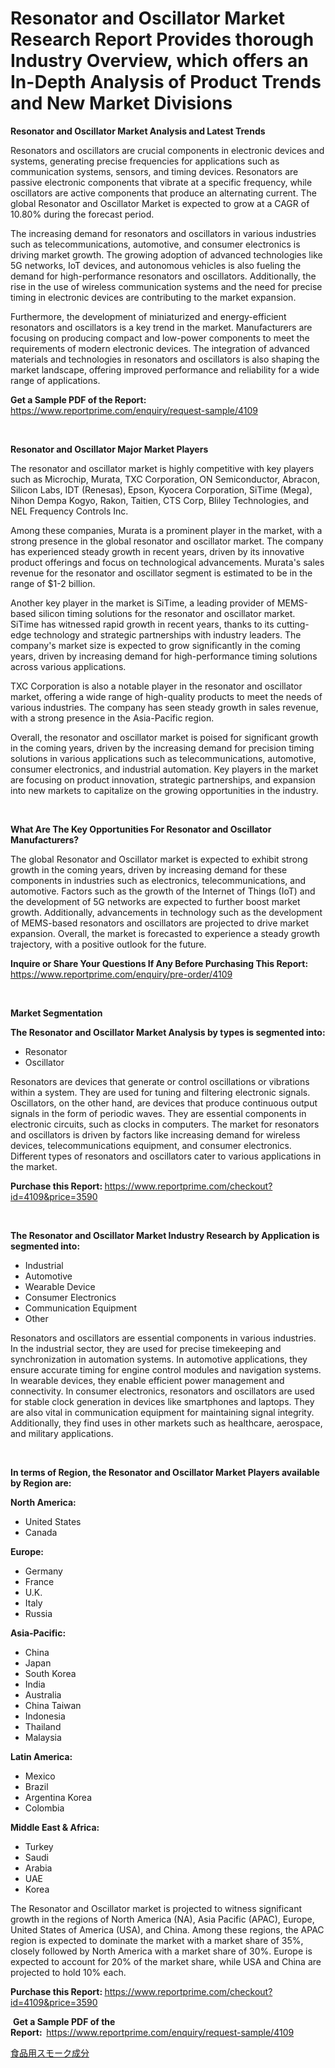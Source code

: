 <p><h1>Resonator and Oscillator Market Research Report Provides thorough Industry Overview, which offers an In-Depth Analysis of Product Trends and New Market Divisions</h1></p><p><strong>Resonator and Oscillator Market Analysis and Latest Trends</strong></p>
<p><p>Resonators and oscillators are crucial components in electronic devices and systems, generating precise frequencies for applications such as communication systems, sensors, and timing devices. Resonators are passive electronic components that vibrate at a specific frequency, while oscillators are active components that produce an alternating current. The global Resonator and Oscillator Market is expected to grow at a CAGR of 10.80% during the forecast period.</p><p>The increasing demand for resonators and oscillators in various industries such as telecommunications, automotive, and consumer electronics is driving market growth. The growing adoption of advanced technologies like 5G networks, IoT devices, and autonomous vehicles is also fueling the demand for high-performance resonators and oscillators. Additionally, the rise in the use of wireless communication systems and the need for precise timing in electronic devices are contributing to the market expansion.</p><p>Furthermore, the development of miniaturized and energy-efficient resonators and oscillators is a key trend in the market. Manufacturers are focusing on producing compact and low-power components to meet the requirements of modern electronic devices. The integration of advanced materials and technologies in resonators and oscillators is also shaping the market landscape, offering improved performance and reliability for a wide range of applications.</p></p>
<p><strong>Get a Sample PDF of the Report:&nbsp;</strong> <a href="https://www.reportprime.com/enquiry/request-sample/4109">https://www.reportprime.com/enquiry/request-sample/4109</a></p>
<p>&nbsp;</p>
<p><strong>Resonator and Oscillator Major Market Players</strong></p>
<p><p>The resonator and oscillator market is highly competitive with key players such as Microchip, Murata, TXC Corporation, ON Semiconductor, Abracon, Silicon Labs, IDT (Renesas), Epson, Kyocera Corporation, SiTime (Mega), Nihon Dempa Kogyo, Rakon, Taitien, CTS Corp, Bliley Technologies, and NEL Frequency Controls Inc. </p><p>Among these companies, Murata is a prominent player in the market, with a strong presence in the global resonator and oscillator market. The company has experienced steady growth in recent years, driven by its innovative product offerings and focus on technological advancements. Murata's sales revenue for the resonator and oscillator segment is estimated to be in the range of $1-2 billion.</p><p>Another key player in the market is SiTime, a leading provider of MEMS-based silicon timing solutions for the resonator and oscillator market. SiTime has witnessed rapid growth in recent years, thanks to its cutting-edge technology and strategic partnerships with industry leaders. The company's market size is expected to grow significantly in the coming years, driven by increasing demand for high-performance timing solutions across various applications.</p><p>TXC Corporation is also a notable player in the resonator and oscillator market, offering a wide range of high-quality products to meet the needs of various industries. The company has seen steady growth in sales revenue, with a strong presence in the Asia-Pacific region.</p><p>Overall, the resonator and oscillator market is poised for significant growth in the coming years, driven by the increasing demand for precision timing solutions in various applications such as telecommunications, automotive, consumer electronics, and industrial automation. Key players in the market are focusing on product innovation, strategic partnerships, and expansion into new markets to capitalize on the growing opportunities in the industry.</p></p>
<p>&nbsp;</p>
<p><strong>What Are The Key Opportunities For Resonator and Oscillator Manufacturers?</strong></p>
<p><p>The global Resonator and Oscillator market is expected to exhibit strong growth in the coming years, driven by increasing demand for these components in industries such as electronics, telecommunications, and automotive. Factors such as the growth of the Internet of Things (IoT) and the development of 5G networks are expected to further boost market growth. Additionally, advancements in technology such as the development of MEMS-based resonators and oscillators are projected to drive market expansion. Overall, the market is forecasted to experience a steady growth trajectory, with a positive outlook for the future.</p></p>
<p><strong>Inquire or Share Your Questions If Any Before Purchasing This Report:</strong> <a href="https://www.reportprime.com/enquiry/pre-order/4109">https://www.reportprime.com/enquiry/pre-order/4109</a></p>
<p>&nbsp;</p>
<p><strong>Market Segmentation</strong></p>
<p><strong>The Resonator and Oscillator Market Analysis by types is segmented into:</strong></p>
<p><ul><li>Resonator</li><li>Oscillator</li></ul></p>
<p><p>Resonators are devices that generate or control oscillations or vibrations within a system. They are used for tuning and filtering electronic signals. Oscillators, on the other hand, are devices that produce continuous output signals in the form of periodic waves. They are essential components in electronic circuits, such as clocks in computers. The market for resonators and oscillators is driven by factors like increasing demand for wireless devices, telecommunications equipment, and consumer electronics. Different types of resonators and oscillators cater to various applications in the market.</p></p>
<p><strong>Purchase this Report:&nbsp;</strong><a href="https://www.reportprime.com/checkout?id=4109&price=3590">https://www.reportprime.com/checkout?id=4109&price=3590</a></p>
<p>&nbsp;</p>
<p><strong>The Resonator and Oscillator Market Industry Research by Application is segmented into:</strong></p>
<p><ul><li>Industrial</li><li>Automotive</li><li>Wearable Device</li><li>Consumer Electronics</li><li>Communication Equipment</li><li>Other</li></ul></p>
<p><p>Resonators and oscillators are essential components in various industries. In the industrial sector, they are used for precise timekeeping and synchronization in automation systems. In automotive applications, they ensure accurate timing for engine control modules and navigation systems. In wearable devices, they enable efficient power management and connectivity. In consumer electronics, resonators and oscillators are used for stable clock generation in devices like smartphones and laptops. They are also vital in communication equipment for maintaining signal integrity. Additionally, they find uses in other markets such as healthcare, aerospace, and military applications.</p></p>
<p>&nbsp;</p>
<p><strong>In terms of Region, the Resonator and Oscillator Market Players available by Region are:</strong></p>
<p>
    <p> <strong> North America: </strong>
        <ul>
            <li>United States</li>
            <li>Canada</li>
        </ul>
        </p> 
    <p> <strong> Europe: </strong>
        <ul>
            <li>Germany</li>
            <li>France</li>
            <li>U.K.</li>
            <li>Italy</li>
            <li>Russia</li>
        </ul>
        </p> 
    <p> <strong> Asia-Pacific: </strong>
        <ul>
            <li>China</li>
            <li>Japan</li>
            <li>South Korea</li>
            <li>India</li>
            <li>Australia</li>
            <li>China Taiwan</li>
            <li>Indonesia</li>
            <li>Thailand</li>
            <li>Malaysia</li>
        </ul>
        </p> 
    <p> <strong> Latin America: </strong>
        <ul>
            <li>Mexico</li>
            <li>Brazil</li>
            <li>Argentina Korea</li>
            <li>Colombia</li>
        </ul>
        </p> 
    <p> <strong> Middle East & Africa: </strong>
        <ul>
            <li>Turkey</li>
            <li>Saudi</li>
            <li>Arabia</li>
            <li>UAE</li>
            <li>Korea</li>
        </ul>
    </p>
    </p>
<p><p>The Resonator and Oscillator market is projected to witness significant growth in the regions of North America (NA), Asia Pacific (APAC), Europe, United States of America (USA), and China. Among these regions, the APAC region is expected to dominate the market with a market share of 35%, closely followed by North America with a market share of 30%. Europe is expected to account for 20% of the market share, while USA and China are projected to hold 10% each.</p></p>
<p><strong>Purchase this Report: </strong><a href="https://www.reportprime.com/checkout?id=4109&price=3590">https://www.reportprime.com/checkout?id=4109&price=3590</a></p>
<p>&nbsp;<strong>Get a Sample PDF of the Report:&nbsp;&nbsp;</strong><a href="https://www.reportprime.com/enquiry/request-sample/4109">https://www.reportprime.com/enquiry/request-sample/4109</a></p>
<p><strong></strong></p>
<p><p><a href="https://github.com/SantosDicki04/Market-Research-Report-List-1/blob/main/413908714968.md">食品用スモーク成分</a></p></p>